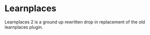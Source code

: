 # Learnplaces
Learnplaces 2 is a ground up rewritten drop in replacement of 
the old learnplaces plugin.